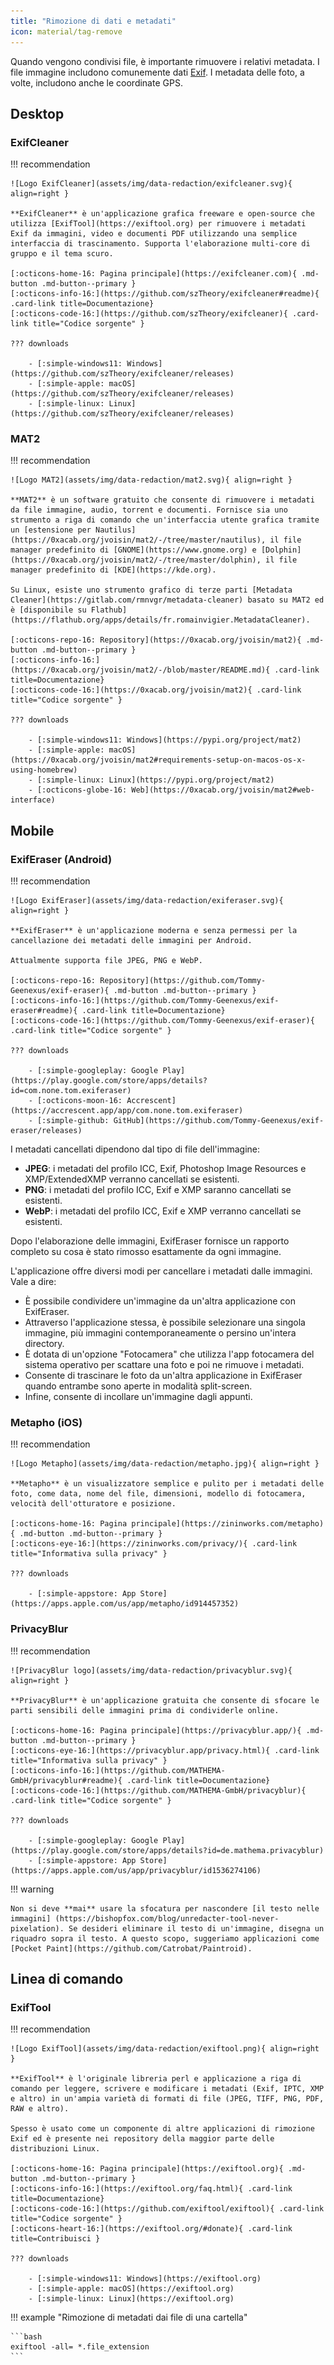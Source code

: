 ```yaml
---
title: "Rimozione di dati e metadati"
icon: material/tag-remove
---
```


Quando vengono condivisi file, è importante rimuovere i relativi metadata. I file immagine includono comunemente dati [Exif](https://it.wikipedia.org/wiki/Exif). I metadata delle foto, a volte, includono anche le coordinate GPS.

## Desktop

### ExifCleaner

!!! recommendation

    ![Logo ExifCleaner](assets/img/data-redaction/exifcleaner.svg){ align=right }
    
    **ExifCleaner** è un'applicazione grafica freeware e open-source che utilizza [ExifTool](https://exiftool.org) per rimuovere i metadati Exif da immagini, video e documenti PDF utilizzando una semplice interfaccia di trascinamento. Supporta l'elaborazione multi-core di gruppo e il tema scuro.
    
    [:octicons-home-16: Pagina principale](https://exifcleaner.com){ .md-button .md-button--primary }
    [:octicons-info-16:](https://github.com/szTheory/exifcleaner#readme){ .card-link title=Documentazione}
    [:octicons-code-16:](https://github.com/szTheory/exifcleaner){ .card-link title="Codice sorgente" }
    
    ??? downloads
    
        - [:simple-windows11: Windows](https://github.com/szTheory/exifcleaner/releases)
        - [:simple-apple: macOS](https://github.com/szTheory/exifcleaner/releases)
        - [:simple-linux: Linux](https://github.com/szTheory/exifcleaner/releases)

### MAT2

!!! recommendation

    ![Logo MAT2](assets/img/data-redaction/mat2.svg){ align=right }
    
    **MAT2** è un software gratuito che consente di rimuovere i metadati da file immagine, audio, torrent e documenti. Fornisce sia uno strumento a riga di comando che un'interfaccia utente grafica tramite un [estensione per Nautilus](https://0xacab.org/jvoisin/mat2/-/tree/master/nautilus), il file manager predefinito di [GNOME](https://www.gnome.org) e [Dolphin](https://0xacab.org/jvoisin/mat2/-/tree/master/dolphin), il file manager predefinito di [KDE](https://kde.org).
    
    Su Linux, esiste uno strumento grafico di terze parti [Metadata Cleaner](https://gitlab.com/rmnvgr/metadata-cleaner) basato su MAT2 ed è [disponibile su Flathub](https://flathub.org/apps/details/fr.romainvigier.MetadataCleaner).
    
    [:octicons-repo-16: Repository](https://0xacab.org/jvoisin/mat2){ .md-button .md-button--primary }
    [:octicons-info-16:](https://0xacab.org/jvoisin/mat2/-/blob/master/README.md){ .card-link title=Documentazione}
    [:octicons-code-16:](https://0xacab.org/jvoisin/mat2){ .card-link title="Codice sorgente" }
    
    ??? downloads
    
        - [:simple-windows11: Windows](https://pypi.org/project/mat2)
        - [:simple-apple: macOS](https://0xacab.org/jvoisin/mat2#requirements-setup-on-macos-os-x-using-homebrew)
        - [:simple-linux: Linux](https://pypi.org/project/mat2)
        - [:octicons-globe-16: Web](https://0xacab.org/jvoisin/mat2#web-interface)

## Mobile

### ExifEraser (Android)

!!! recommendation

    ![Logo ExifEraser](assets/img/data-redaction/exiferaser.svg){ align=right }
    
    **ExifEraser** è un'applicazione moderna e senza permessi per la cancellazione dei metadati delle immagini per Android.
    
    Attualmente supporta file JPEG, PNG e WebP.
    
    [:octicons-repo-16: Repository](https://github.com/Tommy-Geenexus/exif-eraser){ .md-button .md-button--primary }
    [:octicons-info-16:](https://github.com/Tommy-Geenexus/exif-eraser#readme){ .card-link title=Documentazione}
    [:octicons-code-16:](https://github.com/Tommy-Geenexus/exif-eraser){ .card-link title="Codice sorgente" }
    
    ??? downloads
    
        - [:simple-googleplay: Google Play](https://play.google.com/store/apps/details?id=com.none.tom.exiferaser)
        - [:octicons-moon-16: Accrescent](https://accrescent.app/app/com.none.tom.exiferaser)
        - [:simple-github: GitHub](https://github.com/Tommy-Geenexus/exif-eraser/releases)

I metadati cancellati dipendono dal tipo di file dell'immagine:

* **JPEG**: i metadati del profilo ICC, Exif, Photoshop Image Resources e XMP/ExtendedXMP verranno cancellati se esistenti.
* **PNG**: i metadati del profilo ICC, Exif e XMP saranno cancellati se esistenti.
* **WebP**: i metadati del profilo ICC, Exif e XMP verranno cancellati se esistenti.

Dopo l'elaborazione delle immagini, ExifEraser fornisce un rapporto completo su cosa è stato rimosso esattamente da ogni immagine.

L'applicazione offre diversi modi per cancellare i metadati dalle immagini. Vale a dire:

* È possibile condividere un'immagine da un'altra applicazione con ExifEraser.
* Attraverso l'applicazione stessa, è possibile selezionare una singola immagine, più immagini contemporaneamente o persino un'intera directory.
* È dotata di un'opzione "Fotocamera" che utilizza l'app fotocamera del sistema operativo per scattare una foto e poi ne rimuove i metadati.
* Consente di trascinare le foto da un'altra applicazione in ExifEraser quando entrambe sono aperte in modalità split-screen.
* Infine, consente di incollare un'immagine dagli appunti.

### Metapho (iOS)

!!! recommendation

    ![Logo Metapho](assets/img/data-redaction/metapho.jpg){ align=right }
    
    **Metapho** è un visualizzatore semplice e pulito per i metadati delle foto, come data, nome del file, dimensioni, modello di fotocamera, velocità dell'otturatore e posizione.
    
    [:octicons-home-16: Pagina principale](https://zininworks.com/metapho){ .md-button .md-button--primary }
    [:octicons-eye-16:](https://zininworks.com/privacy/){ .card-link title="Informativa sulla privacy" }
    
    ??? downloads
    
        - [:simple-appstore: App Store](https://apps.apple.com/us/app/metapho/id914457352)

### PrivacyBlur

!!! recommendation

    ![PrivacyBlur logo](assets/img/data-redaction/privacyblur.svg){ align=right }
    
    **PrivacyBlur** è un'applicazione gratuita che consente di sfocare le parti sensibili delle immagini prima di condividerle online.
    
    [:octicons-home-16: Pagina principale](https://privacyblur.app/){ .md-button .md-button--primary }
    [:octicons-eye-16:](https://privacyblur.app/privacy.html){ .card-link title="Informativa sulla privacy" }
    [:octicons-info-16:](https://github.com/MATHEMA-GmbH/privacyblur#readme){ .card-link title=Documentazione}
    [:octicons-code-16:](https://github.com/MATHEMA-GmbH/privacyblur){ .card-link title="Codice sorgente" }
    
    ??? downloads
    
        - [:simple-googleplay: Google Play](https://play.google.com/store/apps/details?id=de.mathema.privacyblur)
        - [:simple-appstore: App Store](https://apps.apple.com/us/app/privacyblur/id1536274106)

!!! warning

    Non si deve **mai** usare la sfocatura per nascondere [il testo nelle immagini] (https://bishopfox.com/blog/unredacter-tool-never-pixelation). Se desideri eliminare il testo di un'immagine, disegna un riquadro sopra il testo. A questo scopo, suggeriamo applicazioni come [Pocket Paint](https://github.com/Catrobat/Paintroid).

## Linea di comando

### ExifTool

!!! recommendation

    ![Logo ExifTool](assets/img/data-redaction/exiftool.png){ align=right }
    
    **ExifTool** è l'originale libreria perl e applicazione a riga di comando per leggere, scrivere e modificare i metadati (Exif, IPTC, XMP e altro) in un'ampia varietà di formati di file (JPEG, TIFF, PNG, PDF, RAW e altro).
    
    Spesso è usato come un componente di altre applicazioni di rimozione Exif ed è presente nei repository della maggior parte delle distribuzioni Linux.
    
    [:octicons-home-16: Pagina principale](https://exiftool.org){ .md-button .md-button--primary }
    [:octicons-info-16:](https://exiftool.org/faq.html){ .card-link title=Documentazione}
    [:octicons-code-16:](https://github.com/exiftool/exiftool){ .card-link title="Codice sorgente" }
    [:octicons-heart-16:](https://exiftool.org/#donate){ .card-link title=Contribuisci }
    
    ??? downloads
    
        - [:simple-windows11: Windows](https://exiftool.org)
        - [:simple-apple: macOS](https://exiftool.org)
        - [:simple-linux: Linux](https://exiftool.org)

!!! example "Rimozione di metadati dai file di una cartella"

    ```bash
    exiftool -all= *.file_extension
    ```
